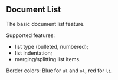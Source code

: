 ## Document List

The basic document list feature. 

Supported features:
* list type (bulleted, numbered);
* list indentation;
* merging/splitting list items.

Border colors: Blue for `ul` and `ol`, red for `li`.

